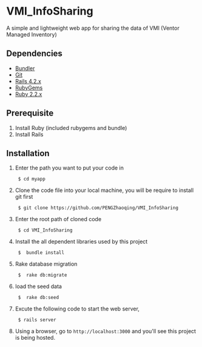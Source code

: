 # VMI_InfoSharing

A simple and lightweight web app for sharing the data of VMI (Ventor Managed Inventory)

## Dependencies
* [Bundler](http://bundler.io/)
* [Git](https://help.github.com/articles/set-up-git)
* [Rails 4.2.x](http://rubyonrails.org/download)
* [RubyGems](https://rubygems.org/)
* [Ruby 2.2.x](https://www.ruby-lang.org/en/downloads/)

## Prerequisite
1. Install Ruby (included rubygems and bundle)
2. Install Rails

## Installation
1. Enter the path you want to put your code in

        $ cd myapp

2. Clone the code file into your local machine, you will be require to install git first


        $ git clone https://github.com/PENGZhaoqing/VMI_InfoSharing


3. Enter the root path of cloned code

        $ cd VMI_InfoSharing

4. Install the all dependent libraries used by this project

        $  bundle install

5. Rake database migration 

        $  rake db:migrate

6. load the seed data

        $  rake db:seed

7. Excute the following code to start the web server, 

        $ rails server

8. Using a browser, go to `http://localhost:3000` and you'll see this project is being hosted.
